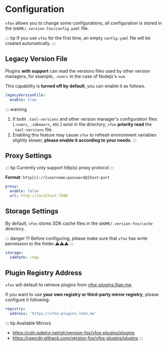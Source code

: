 # Configuration

`vfox` allows you to change some configurations, all configuration is stored in the `$HOME/.version-fox/config.yaml`
file.

::: tip
If you use `vfox` for the first time, an empty `config.yaml` file will be created automatically.
:::

## Legacy Version File

Plugins **with support** can read the versions files used by other version managers,
for example, `.nvmrc` in the case of Nodejs's `nvm`.

This capability is **turned off by default**, you can enable it as follows.

```yaml
legacyVersionFile:
  enable: true
```

::: warning
1. If both `.tool-versions` and other version manager's configuration files (`.nvmrc`, `.sdkmanrc`, etc.) exist in the
   directory, `vfox` **priority read** the `.tool-versions` file.
2. Enabling this feature may cause `vfox` to refresh environment variables slightly slower, **please enable it according
   to your needs**.
:::

## Proxy Settings

::: tip
Currently only support http(s) proxy protocol
:::

**Format**: `http[s]://[username:password@]host:port`

```yaml
proxy:
  enable: false
  url: http://localhost:7890
```

## Storage Settings

By default, `vfox` stores SDK cache files in the `$HOME/.version-fox/cache` directory.

::: danger !!!
Before configuring, please make sure that `vfox` has write permission to the folder.⚠⚠⚠
:::

```yaml
storage:
  sdkPath: /tmp
```

## Plugin Registry Address

`vfox` will default to retrieve plugins from [vfox-plugins.lhan.me](https://vfox-plugins.lhan.me).

If you want to use **your own registry or third-party mirror registry**, please configure it following:

```yaml
registry:
  address: 'https://vfox-plugins.lhan.me'
```

::: tip Available Mirrors

- https://cdn.jsdelivr.net/gh/version-fox/vfox-plugins/plugins
- https://rawcdn.githack.com/version-fox/vfox-plugins/plugins
  :::
